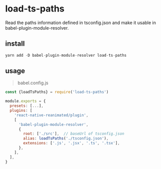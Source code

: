 # load-ts-paths
Read the paths information defined in tsconfig.json and make it usable in babel-plugin-module-resolver.

## install
```js
yarn add -D babel-plugin-module-resolver load-ts-paths
```

## usage

> babel.config.js

```js
const {loadTsPaths} = require('load-ts-paths')

module.exports = {
  presets: [...],
  plugins: [
    'react-native-reanimated/plugin',
    [
      'babel-plugin-module-resolver',
      {
        root: ['./src'],  // baseUrl of tsconfig.json
        alias: loadTsPaths('./tsconfig.json'),
        extensions: ['.js', '.jsx', '.ts', '.tsx'],
      },
    ],
  ],
}
```

